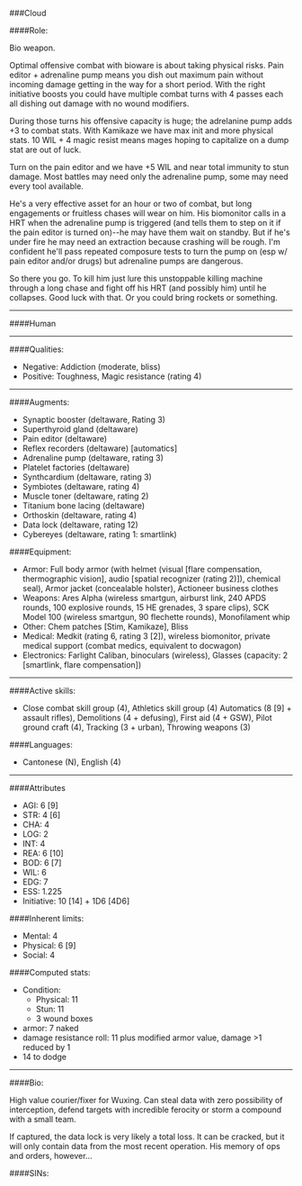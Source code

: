 ###Cloud

####Role:

Bio weapon.

Optimal offensive combat with bioware is about taking physical risks. Pain editor + adrenaline pump means you dish out maximum pain without incoming damage getting in the way for a short period. With the right initiative boosts you could have multiple combat turns with 4 passes each all dishing out damage with no wound modifiers. 

During those turns his offensive capacity is huge; the adrelanine pump adds +3 to combat stats. With Kamikaze we have max init and more physical stats. 10 WIL + 4 magic resist means mages hoping to capitalize on a dump stat are out of luck.

Turn on the pain editor and we have +5 WIL and near total immunity to stun damage. Most battles may need only the adrenaline pump, some may need every tool available.

He's a very effective asset for an hour or two of combat, but long engagements or fruitless chases will wear on him. His biomonitor calls in a HRT when the adrenaline pump is triggered (and tells them to step on it if the pain editor is turned on)--he may have them wait on standby. But if he's under fire he may need an extraction because crashing will be rough. I'm confident he'll pass repeated composure tests to turn the pump on (esp w/ pain editor and/or drugs) but adrenaline pumps are dangerous.

So there you go. To kill him just lure this unstoppable killing machine through a long chase and fight off his HRT (and possibly him) until he collapses. Good luck with that. Or you could bring rockets or something. 

____
####Human

____
####Qualities:

- Negative: Addiction (moderate, bliss)
- Positive: Toughness, Magic resistance (rating 4)

____
####Augments:

- Synaptic booster (deltaware, Rating 3)
- Superthyroid gland (deltaware)
- Pain editor (deltaware)
- Reflex recorders (deltaware) [automatics]
- Adrenaline pump (deltaware, rating 3)
- Platelet factories (deltaware)
- Synthcardium (deltaware, rating 3)
- Symbiotes (deltaware, rating 4)
- Muscle toner (deltaware, rating 2)
- Titanium bone lacing (deltaware)
- Orthoskin (deltaware, rating 4)
- Data lock (deltaware, rating 12)
- Cybereyes (deltaware, rating 1: smartlink)


####Equipment:

- Armor: Full body armor (with helmet (visual [flare compensation, thermographic vision], audio [spatial recognizer (rating 2)]), chemical seal), Armor jacket (concealable holster), Actioneer business clothes
- Weapons: Ares Alpha (wireless smartgun, airburst link, 240 APDS rounds, 100 explosive rounds, 15 HE grenades, 3 spare clips), SCK Model 100 (wireless smartgun, 90 flechette rounds), Monofilament whip
- Other: Chem patches [Stim, Kamikaze], Bliss
- Medical: Medkit (rating 6, rating 3 [2]), wireless biomonitor, private medical support (combat medics, equivalent to docwagon)
- Electronics: Farlight Caliban, binoculars (wireless), Glasses (capacity: 2 [smartlink, flare compensation])

____
####Active skills:

- Close combat skill group (4), Athletics skill group (4) Automatics (8 [9] + assault rifles), Demolitions (4 + defusing), First aid (4 + GSW), Pilot ground craft (4), Tracking (3 + urban), Throwing weapons (3)

####Languages:

- Cantonese (N), English (4)

____
####Attributes

- AGI: 6 [9]
- STR: 4 [6]
- CHA: 4
- LOG: 2
- INT: 4
- REA: 6 [10]
- BOD: 6 [7]
- WIL: 6
- EDG: 7
- ESS: 1.225
- Initiative: 10 [14] + 1D6 [4D6]

####Inherent limits:

- Mental: 4
- Physical: 6 [9]
- Social: 4

####Computed stats:

- Condition:
	- Physical: 11
	- Stun: 11
	- 3 wound boxes
- armor: 7 naked
- damage resistance roll: 11 plus modified armor value, damage >1 reduced by 1
- 14 to dodge

____
####Bio:

High value courier/fixer for Wuxing. Can steal data with zero possibility of interception, defend targets with incredible ferocity or storm a compound with a small team. 

If captured, the data lock is very likely a total loss. It can be cracked, but it will only contain data from the most recent operation. His memory of ops and orders, however... 

####SINs:
